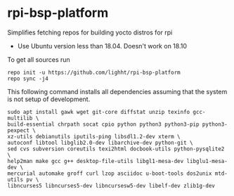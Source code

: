 # rpi-bsp-platform
Simplifies fetching repos for building yocto distros for rpi

* Use Ubuntu version less than 18.04. Doesn't work on 18.10

To get all sources run
```
repo init -u https://github.com/lighht/rpi-bsp-platform
repo sync -j4
```

This following command installs all dependencies assuming that the system is not setup of development.
```
sudo apt install gawk wget git-core diffstat unzip texinfo gcc-multilib \
build-essential chrpath socat cpio python python3 python3-pip python3-pexpect \
xz-utils debianutils iputils-ping libsdl1.2-dev xterm \
autoconf libtool libglib2.0-dev libarchive-dev python-git \
sed cvs subversion coreutils texi2html docbook-utils python-pysqlite2 \
help2man make gcc g++ desktop-file-utils libgl1-mesa-dev libglu1-mesa-dev \
mercurial automake groff curl lzop asciidoc u-boot-tools dos2unix mtd-utils pv \
libncurses5 libncurses5-dev libncursesw5-dev libelf-dev zlib1g-dev
```
